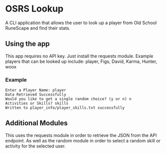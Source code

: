 # OSRS Lookup

A CLI application that allows the user to look up a player from Old School RuneScape and find their stats.

## Using the app

This app requires no API key. Just install the requests module.
Example players that can be looked up include: player, Figs, David, Karma, Hunter, woox

### Example

```
Enter a Player Name: player
Data Retrieved Successfully
Would you like to get a single random choice? (y or n) n
Activities or Skills? skills
Written to player_info/player_skills.txt successfully
```

## Additional Modules

This uses the requests module in order to retrieve the JSON from the API endpoint. As well as the random module in order to select a random skill or activity for the selected user.
